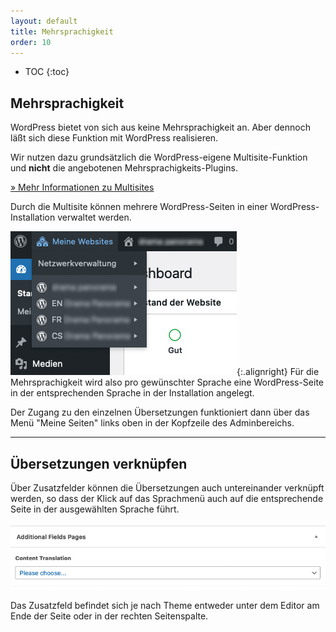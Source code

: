 ```yaml
---
layout: default
title: Mehrsprachigkeit
order: 10
---
```


* TOC
{:toc}

## Mehrsprachigkeit

WordPress bietet von sich aus keine Mehrsprachigkeit an. Aber dennoch läßt sich diese Funktion mit WordPress realisieren.

Wir nutzen dazu grundsätzlich die WordPress-eigene Multisite-Funktion und **nicht** die angebotenen Mehrsprachigkeits-Plugins.

[» Mehr Informationen zu Multisites](https://wordpress.org/support/article/create-a-network/)

Durch die Multisite können mehrere WordPress-Seiten in einer WordPress-Installation verwaltet werden.

![alt text](menu-multisite.jpg "Screen des Multisite-Menüs"){:.alignright}
Für die Mehrsprachigkeit wird also pro gewünschter Sprache eine WordPress-Seite in der entsprechenden Sprache in der Installation angelegt.

Der Zugang zu den einzelnen Übersetzungen funktioniert dann über das Menü "Meine Seiten" links oben in der Kopfzeile des Adminbereichs.

---

## Übersetzungen verknüpfen

Über Zusatzfelder können die Übersetzungen auch untereinander verknüpft werden, so dass der Klick auf das Sprachmenü auch auf die entsprechende Seite in der ausgewählten Sprache führt.

![alt text](acf-translation.jpg "Screen des Verknüpfungs-Dropdown")

Das Zusatzfeld befindet sich je nach Theme entweder unter dem Editor am Ende der Seite oder in der rechten Seitenspalte.
